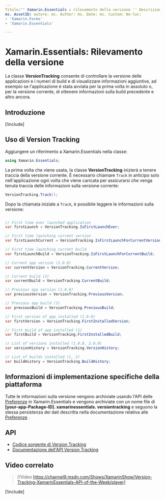```yaml
---
Titolo:'' Xamarin.Essentials : rilevamento della versione '' Descrizione:' la classe VersionTracking in Xamarin.Essentials consente di controllare la versione delle applicazioni e i numeri di build con la visualizzazione di informazioni aggiuntive, ad esempio se è la prima volta che l'applicazione viene avviata o per la versione corrente, ottenere le informazioni di compilazione precedenti e altro ancora.
ms. AssetID: autore: ms. Author: ms. Date: ms. Custom: No-loc:
- 'Xamarin.Forms'
- 'Xamarin.Essentials'

---
```


# <a name="xamarinessentials-version-tracking"></a>Xamarin.Essentials: Rilevamento della versione

La classe **VersionTracking** consente di controllare la versione delle applicazioni e i numeri di build e di visualizzare informazioni aggiuntive, ad esempio se l'applicazione è stata avviata per la prima volta in assoluto o, per la versione corrente, di ottenere informazioni sulla build precedente e altro ancora.

## <a name="get-started"></a>Introduzione

[!include[](~/essentials/includes/get-started.md)]

## <a name="using-version-tracking"></a>Uso di Version Tracking

Aggiungere un riferimento a Xamarin.Essentials nella classe:

```csharp
using Xamarin.Essentials;
```

La prima volta che viene usata, la classe **VersionTracking** inizierà a tenere traccia della versione corrente. È necessario chiamare `Track` in anticipo solo nell'applicazione ogni volta che viene caricata per assicurarsi che venga tenuta traccia delle informazioni sulla versione corrente:

```csharp
VersionTracking.Track();
```

Dopo la chiamata iniziale a `Track`, è possibile leggere le informazioni sulla versione:

```csharp

// First time ever launched application
var firstLaunch = VersionTracking.IsFirstLaunchEver;

// First time launching current version
var firstLaunchCurrent = VersionTracking.IsFirstLaunchForCurrentVersion;

// First time launching current build
var firstLaunchBuild = VersionTracking.IsFirstLaunchForCurrentBuild;

// Current app version (2.0.0)
var currentVersion = VersionTracking.CurrentVersion;

// Current build (2)
var currentBuild = VersionTracking.CurrentBuild;

// Previous app version (1.0.0)
var previousVersion = VersionTracking.PreviousVersion;

// Previous app build (1)
var previousBuild = VersionTracking.PreviousBuild;

// First version of app installed (1.0.0)
var firstVersion = VersionTracking.FirstInstalledVersion;

// First build of app installed (1)
var firstBuild = VersionTracking.FirstInstalledBuild;

// List of versions installed (1.0.0, 2.0.0)
var versionHistory = VersionTracking.VersionHistory;

// List of builds installed (1, 2)
var buildHistory = VersionTracking.BuildHistory;
```

## <a name="platform-implementation-specifics"></a>Informazioni di implementazione specifiche della piattaforma

Tutte le informazioni sulla versione vengono archiviate usando l'API delle [Preferenze](preferences.md) in Xamarin.Essentials e vengono archiviate con un nome file di **[your-app-Package-ID]. xamarinessentials. versiontracking** e seguono la stessa persistenza dei dati descritta nella documentazione relativa alle [Preferenze](preferences.md#persistence) .

## <a name="api"></a>API

- [Codice sorgente di Version Tracking](https://github.com/xamarin/Essentials/tree/master/Xamarin.Essentials/VersionTracking)
- [Documentazione dell'API Version Tracking](xref:Xamarin.Essentials.VersionTracking)

## <a name="related-video"></a>Video correlato

> [!Video https://channel9.msdn.com/Shows/XamarinShow/Version-Tracking-XamarinEssentials-API-of-the-Week/player]

[!include[](~/essentials/includes/xamarin-show-essentials.md)]
